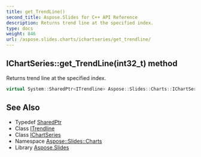```yaml
---
title: get_TrendLine()
second_title: Aspose.Slides for C++ API Reference
description: Returns trend line at the specified index.
type: docs
weight: 846
url: /aspose.slides.charts/ichartseries/get_trendline/
---
```

## IChartSeries::get_TrendLine(int32_t) method


Returns trend line at the specified index.

```cpp
virtual System::SharedPtr<ITrendline> Aspose::Slides::Charts::IChartSeries::get_TrendLine(int32_t index)=0
```

## See Also

* Typedef [SharedPtr](../../../system/sharedptr/)
* Class [ITrendline](../../itrendline/)
* Class [IChartSeries](../)
* Namespace [Aspose::Slides::Charts](../../)
* Library [Aspose.Slides](../../../)